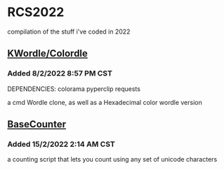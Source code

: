 # RCS2022
compilation of the stuff i've coded in 2022


## [KWordle/Colordle](/Wordle)
### Added 8/2/2022 8:57 PM CST

DEPENDENCIES:
colorama
pyperclip
requests

a cmd Wordle clone, as well as a Hexadecimal color wordle version

## [BaseCounter](/RandomScripts/BaseCounter.py)
### Added 15/2/2022 2:14 AM CST

a counting script that lets you count using any set of unicode characters
